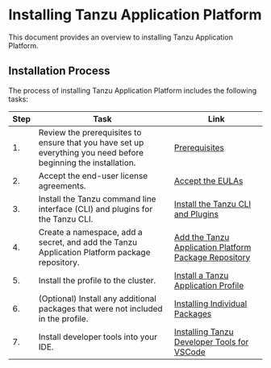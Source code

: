 # Installing Tanzu Application Platform

This document provides an overview to installing Tanzu Application Platform.

## Installation Process

The process of installing Tanzu Application Platform includes the following tasks:

|Step|Task|Link|
|----|----|----|
|1.| Review the prerequisites to ensure that you have set up everything you need before beginning the installation.|[Prerequisites](install-general.md#prereqs)|
|2.| Accept the end-user license agreements.|[Accept the EULAs](install-general.md#eulas)|
|3.| Install the Tanzu command line interface (CLI) and plugins for the Tanzu CLI.|[Install the Tanzu CLI and Plugins](install-general.md#cli-and-plugin)|
|4.| Create a namespace, add a secret, and add the Tanzu Application Platform package repository. |[Add the Tanzu Application Platform Package Repository](install.md#add-package-repositories)|
|5.| Install the profile to the cluster. |[Install a Tanzu Application Profile](install.md#install-profile)|
|6.| (Optional) Install any additional packages that were not included in the profile. |[Installing Individual Packages](install-components.md)|
|7.| Install developer tools into your IDE. | [Installing Tanzu Developer Tools for VSCode](vscode-extension/install.md)
 